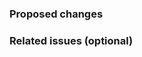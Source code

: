 <!--Thanks for helping! Remove these comments as you go.-->

### Proposed changes

<!--Tell us what you did and why-->


### Related issues (optional)

<!--Refer to related PRs or issues: #1234, or 'Fixes #1234' or 'Closes #1234'.
    Or link to full URLs to issues or pull requests in other Github projects -->
